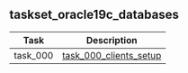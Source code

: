 ## taskset_oracle19c_databases

| Task | Description |
| --- | --- |
| task_000 | [task_000_clients_setup](task_000_clients_setup) |

